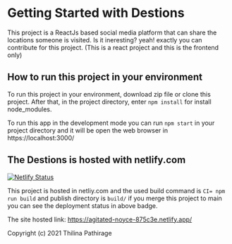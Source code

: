 # Getting Started with Destions

This project is a ReactJs based social media platform that can share the locations someone is visited. Is it ineresting? yeah! exactly you can contribute for this project. (This is a react project and this is the frontend only)

## How to run this project in your environment

To run this project in your environment, download zip file or clone this project. After that, in the project directory, enter `npm install` for install node_modules.

To run this app in the development mode you can run `npm start` in your project directory and it will be open the web browser in https://localhost:3000/

## The Destions is hosted with netlify.com
[![Netlify Status](https://api.netlify.com/api/v1/badges/f4b944f7-e641-4ea7-8db9-a030888e743b/deploy-status)](https://app.netlify.com/sites/agitated-noyce-875c3e/deploys) 

This project is hosted in netliy.com and the used build command is `CI= npm run build` and publish directory is `build/` if you merge this project to main you can see the deployment status in above badge.

The site hosted link: https://agitated-noyce-875c3e.netlify.app/

Copyright (c) 2021 Thilina Pathirage
